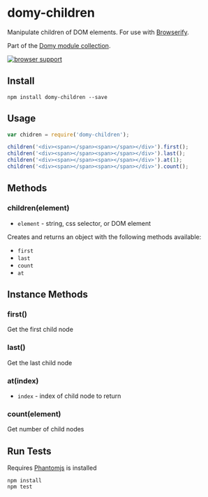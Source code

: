# domy-children
 
Manipulate children of DOM elements. For use with [Browserify](http://browserify.org).

Part of the [Domy module collection](https://github.com/scottcorgan/domy).

[![browser support](https://ci.testling.com/scottcorgan/domy-children.png)](https://ci.testling.com/scottcorgan/domy-children)
 
## Install
 
```
npm install domy-children --save
```
 
## Usage
 
```js
var chidren = require('domy-children');

children('<div><span></span><span></span></div>').first();
children('<div><span></span><span></span></div>').last();
children('<div><span></span><span></span></div>').at(1);
children('<div><span></span><span></span></div>').count();
```
 
## Methods

### children(element)

* `element` - string, css selector, or DOM element

Creates and returns an object with the following methods available:

* `first`
* `last`
* `count`
* `at`

## Instance Methods

### first()

Get the first child node

### last()

Get the last child node

### at(index)

* `index` - index of child node to return

### count(element)

Get number of child nodes

## Run Tests

Requires [Phantomjs](phantomjs.org/download.html) is installed

```
npm install
npm test
```